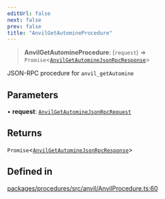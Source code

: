 ```yaml
---
editUrl: false
next: false
prev: false
title: "AnvilGetAutomineProcedure"
---
```


> **AnvilGetAutomineProcedure**: (`request`) => `Promise`\<[`AnvilGetAutomineJsonRpcResponse`](/reference/tevm/procedures/type-aliases/anvilgetautominejsonrpcresponse/)\>

JSON-RPC procedure for `anvil_getAutomine`

## Parameters

• **request**: [`AnvilGetAutomineJsonRpcRequest`](/reference/tevm/procedures/type-aliases/anvilgetautominejsonrpcrequest/)

## Returns

`Promise`\<[`AnvilGetAutomineJsonRpcResponse`](/reference/tevm/procedures/type-aliases/anvilgetautominejsonrpcresponse/)\>

## Defined in

[packages/procedures/src/anvil/AnvilProcedure.ts:60](https://github.com/qbzzt/tevm-monorepo/blob/main/packages/procedures/src/anvil/AnvilProcedure.ts#L60)
